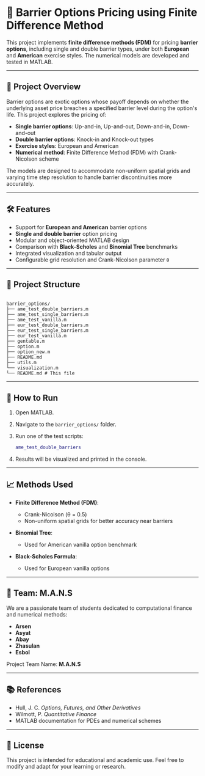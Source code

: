 # 🧮 Barrier Options Pricing using Finite Difference Method

This project implements **finite difference methods (FDM)** for pricing **barrier options**, including single and double barrier types, under both **European** and **American** exercise styles. The numerical models are developed and tested in MATLAB.

---

## 📌 Project Overview

Barrier options are exotic options whose payoff depends on whether the underlying asset price breaches a specified barrier level during the option's life. This project explores the pricing of:

- **Single barrier options**: Up-and-in, Up-and-out, Down-and-in, Down-and-out
- **Double barrier options**: Knock-in and Knock-out types
- **Exercise styles**: European and American
- **Numerical method**: Finite Difference Method (FDM) with Crank-Nicolson scheme

The models are designed to accommodate non-uniform spatial grids and varying time step resolution to handle barrier discontinuities more accurately.

---

## 🛠 Features

- Support for **European and American** barrier options
- **Single and double barrier** option pricing
- Modular and object-oriented MATLAB design
- Comparison with **Black-Scholes** and **Binomial Tree** benchmarks
- Integrated visualization and tabular output
- Configurable grid resolution and Crank-Nicolson parameter `θ`

---

## 📁 Project Structure

```

barrier_options/
├── ame_test_double_barriers.m
├── ame_test_single_barriers.m
├── ame_test_vanilla.m
├── eur_test_double_barriers.m
├── eur_test_single_barriers.m
├── eur_test_vanilla.m
├── gentable.m
├── option.m
├── option_new.m
├── README.md
├── utils.m
└── visualization.m
└── README.md # This file

```

---

## 🚀 How to Run

1. Open MATLAB.
2. Navigate to the `barrier_options/` folder.
3. Run one of the test scripts:

   ```matlab
   ame_test_double_barriers
   ```

4. Results will be visualized and printed in the console.

---

## 📈 Methods Used

- **Finite Difference Method (FDM)**:

  - Crank-Nicolson (θ = 0.5)
  - Non-uniform spatial grids for better accuracy near barriers

- **Binomial Tree**:

  - Used for American vanilla option benchmark

- **Black-Scholes Formula**:

  - Used for European vanilla options

---

## 👥 Team: M.A.N.S

We are a passionate team of students dedicated to computational finance and numerical methods:

- **Arsen**
- **Asyat**
- **Abay**
- **Zhasulan**
- **Esbol**

Project Team Name: **M.A.N.S**

---

## 📚 References

- Hull, J. C. _Options, Futures, and Other Derivatives_
- Wilmott, P. _Quantitative Finance_
- MATLAB documentation for PDEs and numerical schemes

---

## 📌 License

This project is intended for educational and academic use. Feel free to modify and adapt for your learning or research.
